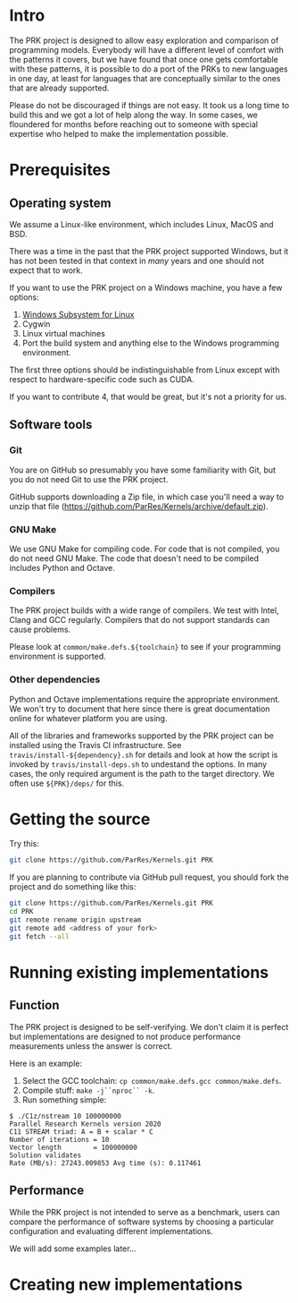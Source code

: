 # Intro

The PRK project is designed to allow easy exploration and comparison of programming models.
Everybody will have a different level of comfort with the patterns it covers, but
we have found that once one gets comfortable with these patterns, it is possible to do
a port of the PRKs to new languages in one day, at least for languages that are conceptually
similar to the ones that are already supported.

Please do not be discouraged if things are not easy.
It took us a long time to build this and we got a lot of help along the way.
In some cases, we floundered for months before reaching out to someone
with special expertise who helped to make the implementation possible.

# Prerequisites

## Operating system

We assume a Linux-like environment, which includes Linux, MacOS and BSD.

There was a time in the past that the PRK project supported Windows,
but it has not been tested in that context in _many_ years and one
should not expect that to work.

If you want to use the PRK project on a Windows machine, you have a few options:
1) [Windows Subsystem for Linux](https://en.wikipedia.org/wiki/Windows_Subsystem_for_Linux)
2) Cygwin
3) Linux virtual machines
4) Port the build system and anything else to the Windows programming environment.

The first three options should be indistinguishable from Linux except with respect
to hardware-specific code such as CUDA.

If you want to contribute 4, that would be great, but it's not a priority for us.

## Software tools

### Git

You are on GitHub so presumably you have some familiarity with Git,
but you do not need Git to use the PRK project.

GitHub supports downloading a Zip file, in which case you'll need a way
to unzip that file (https://github.com/ParRes/Kernels/archive/default.zip).

### GNU Make

We use GNU Make for compiling code.
For code that is not compiled, you do not need GNU Make.
The code that doesn't need to be compiled includes Python and Octave.

### Compilers

The PRK project builds with a wide range of compilers.
We test with Intel, Clang and GCC regularly.
Compilers that do not support standards can cause problems.

Please look at `common/make.defs.${toolchain}` to see if your
programming environment is supported.

### Other dependencies

Python and Octave implementations require the appropriate environment.
We won't try to document that here since there is great documentation
online for whatever platform you are using.

All of the libraries and frameworks supported by the PRK project
can be installed using the Travis CI infrastructure.
See `travis/install-${dependency}.sh` for details and look
at how the script is invoked by `travis/install-deps.sh` to
undestand the options.
In many cases, the only required argument is the path to the
target directory.  We often use `${PRK}/deps/` for this.

# Getting the source

Try this:
```sh
git clone https://github.com/ParRes/Kernels.git PRK
```

If you are planning to contribute via GitHub pull request,
you should fork the project and do something like this:
```sh
git clone https://github.com/ParRes/Kernels.git PRK
cd PRK
git remote rename origin upstream
git remote add <address of your fork>
git fetch --all
```

# Running existing implementations

## Function

The PRK project is designed to be self-verifying.
We don't claim it is perfect but implementations are
designed to not produce performance measurements unless
the answer is correct.

Here is an example:

1) Select the GCC toolchain: `cp common/make.defs.gcc common/make.defs`.
2) Compile stuff: `make -j``nproc`` -k`.
3) Run something simple:
```
$ ./C1z/nstream 10 100000000
Parallel Research Kernels version 2020
C11 STREAM triad: A = B + scalar * C
Number of iterations = 10
Vector length        = 100000000
Solution validates
Rate (MB/s): 27243.009853 Avg time (s): 0.117461
```

## Performance

While the PRK project is not intended to serve as a benchmark,
users can compare the performance of software systems by choosing
a particular configuration and evaluating different implementations.

We will add some examples later...

# Creating new implementations

